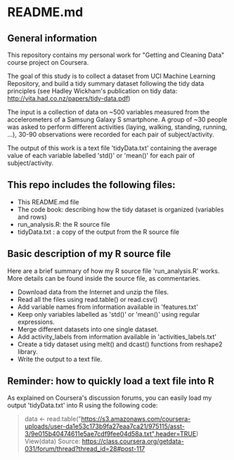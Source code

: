 # README.md

## General information
This repository contains my personal work for "Getting and Cleaning Data" course project on Coursera.

The goal of this study is to collect a dataset from UCI Machine Learning Repository, and build a tidy summary dataset following the
tidy data principles (see Hadley Wickham's publication on tidy data: http://vita.had.co.nz/papers/tidy-data.pdf)

The input is a collection of data on ~500 variables measured from the accelerometers of a Samsung Galaxy S smartphone.
A group of ~30 people was asked to perform different activities (laying, walking, standing, running, ...), 30-90 observations were recorded for each pair of subject/activity.

The output of this work is a text file 'tidyData.txt' containing the average value of each variable labelled 'std()' or 'mean()' for each pair of subject/activity.

## This repo includes the following files:

* This README.md file
* The code book: describing how the tidy dataset is organized (variables and rows)
* run_analysis.R: the R source file
* tidyData.txt : a copy of the output from the R source file

## Basic description of my R source file
Here are a brief summary of how my R source file 'run_analysis.R' works. More details can be found inside the source file, as commentaries.
* Download data from the Internet and unzip the files.
* Read all the files using read.table() or read.csv()
* Add variable names from information available in 'features.txt'
* Keep only variables labelled as 'std()' or 'mean()' using regular expressions.
* Merge different datasets into one single dataset.
* Add activity_labels from information available in 'activities_labels.txt'
* Create a tidy dataset using melt() and dcast() functions from reshape2 library.
* Write the output to a text file.

## Reminder: how to quickly load a text file into R
As explained on Coursera's discussion forums, you can easily load my output 'tidyData.txt' into R using the following code:
>data <- read.table("https://s3.amazonaws.com/coursera-uploads/user-da1e53c173b9fa27eaa7ca21/975115/asst-3/9e015b40474611e5ae7cdf9fee04d58a.txt",header=TRUE)
>View(data)
Source: https://class.coursera.org/getdata-031/forum/thread?thread_id=28#post-117
